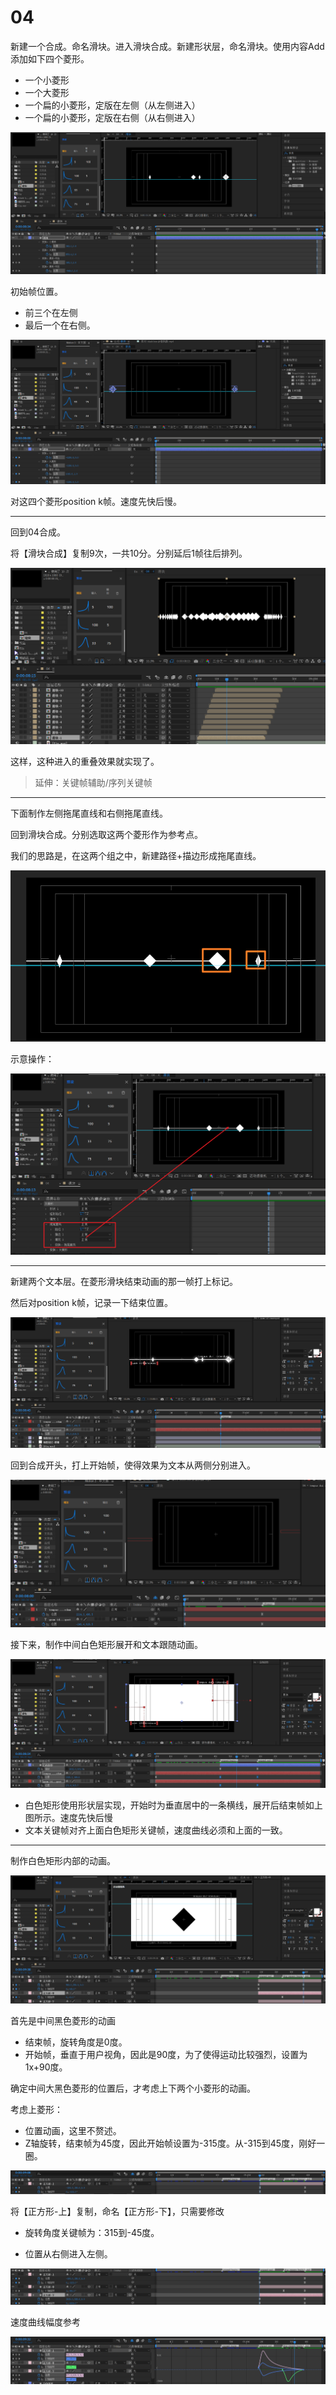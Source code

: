 # 04

新建一个合成。命名滑块。进入滑块合成。新建形状层，命名滑块。使用内容Add添加如下四个菱形。

- 一个小菱形
- 一个大菱形
- 一个扁的小菱形，定版在左侧（从左侧进入）
- 一个扁的小菱形，定版在右侧（从右侧进入）

![image-20210526234702852](assets/image-20210526234702852.png)

初始帧位置。

- 前三个在左侧
- 最后一个在右侧。

![image-20210526234726243](assets/image-20210526234726243.png)

对这四个菱形position k帧。速度先快后慢。

---

回到04合成。

将【滑块合成】复制9次，一共10分。分别延后1帧往后排列。

![image-20210526234934478](assets/image-20210526234934478.png)

这样，这种进入的重叠效果就实现了。

> 延伸：关键帧辅助/序列关键帧

---

下面制作左侧拖尾直线和右侧拖尾直线。

回到滑块合成。分别选取这两个菱形作为参考点。

我们的思路是，在这两个组之中，新建路径+描边形成拖尾直线。

![image-20210527213808602](assets/image-20210527213808602.png)

示意操作：

![image-20210527213942111](assets/image-20210527213942111.png)

----

新建两个文本层。在菱形滑块结束动画的那一帧打上标记。

然后对position k帧，记录一下结束位置。

![image-20210527214419836](assets/image-20210527214419836.png)

回到合成开头，打上开始帧，使得效果为文本从两侧分别进入。

![image-20210527214726762](assets/image-20210527214726762.png)

接下来，制作中间白色矩形展开和文本跟随动画。

![image-20210527215743787](assets/image-20210527215743787.png)

- 白色矩形使用形状层实现，开始时为垂直居中的一条横线，展开后结束帧如上图所示。速度先快后慢
- 文本关键帧对齐上面白色矩形关键帧，速度曲线必须和上面的一致。

---

制作白色矩形内部的动画。

![image-20210527222111637](assets/image-20210527222111637.png)

首先是中间黑色菱形的动画

- 结束帧，旋转角度是0度。
- 开始帧，垂直于用户视角，因此是90度，为了使得运动比较强烈，设置为1x+90度。

确定中间大黑色菱形的位置后，才考虑上下两个小菱形的动画。

考虑上菱形：

- 位置动画，这里不赘述。
- Z轴旋转，结束帧为45度，因此开始帧设置为-315度。从-315到45度，刚好一圈。

![image-20210527222534169](assets/image-20210527222534169.png)

将【正方形-上】复制，命名【正方形-下】，只需要修改

- 旋转角度关键帧为：315到-45度。

- 位置从右侧进入左侧。

![image-20210527222856456](assets/image-20210527222856456.png)

速度曲线幅度参考

![image-20210527222957513](assets/image-20210527222957513.png)